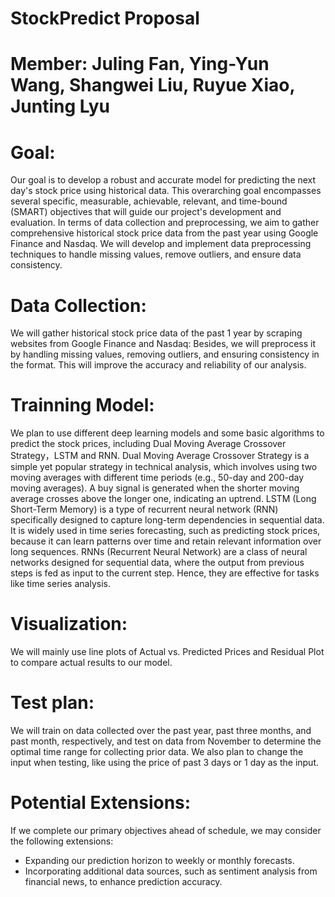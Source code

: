 # StockPredict Proposal

# Member: Juling Fan, Ying-Yun Wang, Shangwei Liu, Ruyue Xiao, Junting Lyu

# Goal: 
Our goal is to develop a robust and accurate model for predicting the next day's stock price using historical data. This overarching goal encompasses several specific, measurable, achievable, relevant, and time-bound (SMART) objectives that will guide our project's development and evaluation. In terms of data collection and preprocessing, we aim to gather comprehensive historical stock price data from the past year using Google Finance and Nasdaq. We will develop and implement data preprocessing techniques to handle missing values, remove outliers, and ensure data consistency.

# Data Collection: 
We will gather historical stock price data of the past 1 year by scraping websites from Google Finance and Nasdaq: 
Besides, we will preprocess it by handling missing values, removing outliers, and ensuring consistency in the format. This will improve the accuracy and reliability of our analysis.

# Trainning Model:
We plan to use different deep learning models and some basic algorithms to predict the stock prices, including Dual Moving Average Crossover Strategy，LSTM and RNN.
Dual Moving Average Crossover Strategy is a simple yet popular strategy in technical analysis, which involves using two moving averages with different time periods (e.g., 50-day and 200-day moving averages). A buy signal is generated when the shorter moving average crosses above the longer one, indicating an uptrend. 
LSTM (Long Short-Term Memory) is a type of recurrent neural network (RNN) specifically designed to capture long-term dependencies in sequential data. It is widely used in time series forecasting, such as predicting stock prices, because it can learn patterns over time and retain relevant information over long sequences.
RNNs (Recurrent Neural Network) are a class of neural networks designed for sequential data, where the output from previous steps is fed as input to the current step. Hence, they are effective for tasks like time series analysis.


# Visualization:
We will mainly use line plots of Actual vs. Predicted Prices and Residual Plot to compare actual results to our model.

# Test plan: 
We will train on data collected over the past year, past three months, and past month, respectively, and test on data from November to determine the optimal time range for collecting prior data. We also plan to change the input when testing, like using the price of past 3 days or 1 day as the input.


# Potential Extensions: 
If we complete our primary objectives ahead of schedule, we may consider the following extensions:

- Expanding our prediction horizon to weekly or monthly forecasts.
- Incorporating additional data sources, such as sentiment analysis from financial news, to enhance prediction accuracy.


